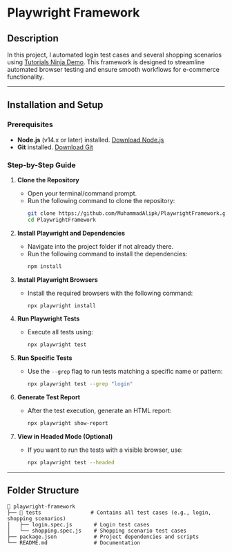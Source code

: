 # Playwright Framework

## Description  
In this project, I automated login test cases and several shopping scenarios using [Tutorials Ninja Demo](https://tutorialsninja.com/demo/). This framework is designed to streamline automated browser testing and ensure smooth workflows for e-commerce functionality. 

---

## Installation and Setup  

### Prerequisites  
- **Node.js** (v14.x or later) installed. [Download Node.js](https://nodejs.org/)  
- **Git** installed. [Download Git](https://git-scm.com/)  

### Step-by-Step Guide  

1. **Clone the Repository**  
   - Open your terminal/command prompt.
   - Run the following command to clone the repository:
     ```bash
     git clone https://github.com/MuhammadAlipk/PlaywrightFramework.git
     cd PlaywrightFramework
     ```

2. **Install Playwright and Dependencies**  
   - Navigate into the project folder if not already there.
   - Run the following command to install the dependencies:
     ```bash
     npm install
     ```

3. **Install Playwright Browsers**  
   - Install the required browsers with the following command:
     ```bash
     npx playwright install
     ```

4. **Run Playwright Tests**  
   - Execute all tests using:
     ```bash
     npx playwright test
     ```

5. **Run Specific Tests**  
   - Use the `--grep` flag to run tests matching a specific name or pattern:
     ```bash
     npx playwright test --grep "login"
     ```

6. **Generate Test Report**  
   - After the test execution, generate an HTML report:
     ```bash
     npx playwright show-report
     ```

7. **View in Headed Mode (Optional)**  
   - If you want to run the tests with a visible browser, use:
     ```bash
     npx playwright test --headed
     ```

---

## Folder Structure  

```plaintext
📂 playwright-framework
├── 📁 tests                # Contains all test cases (e.g., login, shopping scenarios)
│   ├── login.spec.js       # Login test cases
│   └── shopping.spec.js    # Shopping scenario test cases
├── package.json            # Project dependencies and scripts
└── README.md               # Documentation
